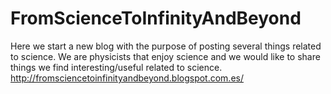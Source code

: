 # FromScienceToInfinityAndBeyond

Here we start a new blog with the purpose of posting several things related to science. We are physicists that enjoy science and we would like to share things we find interesting/useful related to science.
http://fromsciencetoinfinityandbeyond.blogspot.com.es/
